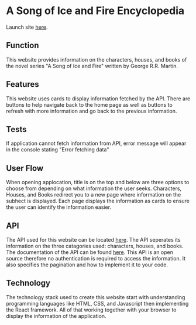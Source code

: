 # A Song of Ice and Fire Encyclopedia
Launch site [here](https://lucky-hotteok-210852.netlify.app/).

## Function
This website provides information on the characters, houses, and books of the novel series "A Song of Ice and Fire" written by George R.R. Martin.

## Features
This website uses cards to display information fetched by the API. There are buttons to help navigate back to the home page as well as buttons to refresh with more information and go back to the previous information. 


## Tests
If application cannot fetch information from API, error message will appear in the console stating "Error fetching data"

## User Flow
When opening applocation, title is on the top and below are three options to choose from depending on what information the user seeks. Characters, Houses, and Books redirect you to a new page where information on the subhect is displayed. Each page displays the information as cards to ensure the user can identify the information easier. 

## API
The API used for this website can be located [here](https://anapioficeandfire.com/api).
The API seperates its information on the three catagories used: characters, houses, and books. 
The documentation of the API can be found [here](https://anapioficeandfire.com/Documentation).
This API is an open source therefore no authentication is required to access the information. It also specifies the pagination and how to implement it to your code. 

## Technology
The technology stack used to create this website start with understanding programming languages like HTML, CSS, and Javascript then implementing the React framework. All of that working together with your browser to display the information of the application.  